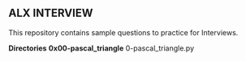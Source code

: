## ALX INTERVIEW

This repository contains sample questions to practice for Interviews.

**Directories**
**0x00-pascal_triangle**
0-pascal_triangle.py

